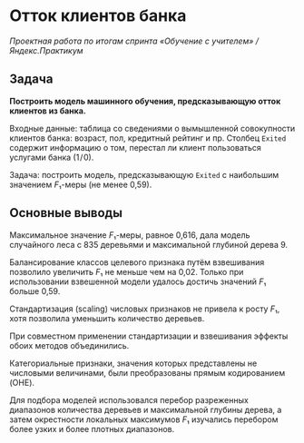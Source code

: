 # Отток клиентов банка
_Проектная работа по итогам спринта «Обучение с учителем» / Яндекс.Практикум_

## Задача

**Построить модель машинного обучения, предсказывающую отток клиентов из банка.**

Входные данные: таблица со сведениями о вымышленной совокупности клиентов банка: возраст, пол, кредитный рейтинг и пр. Cтолбец `Exited` содержит информацию о том, перестал ли клиент пользоваться услугами банка (1 / 0).

Задача: построить модель, предсказывающую `Exited` с наибольшим значением <var>F</var>₁-меры (не менее 0,59).

## Основные выводы

Максимальное значение <var>F</var>₁-меры, равное 0,616, дала модель случайного леса с 835 деревьями и максимальной глубиной дерева 9.

Балансирование классов целевого признака путём взвешивания позволило увеличить <var>F</var>₁ не меньше чем на 0,02. Только при использовании взвешенной модели удалось достичь значений <var>F</var>₁ больше 0,59.

Стандартизация (scaling) числовых признаков не привела к росту <var>F</var>₁, хотя позволила уменьшить количество деревьев.

При совместном применении стандартизации и взвешивания эффекты обоих методов объединились.

Категориальные признаки, значения которых представлены не числовыми величинами, были преобразованы прямым кодированием (OHE).

Для подбора моделей использовался перебор разреженных диапазонов количества деревьев и максимальной глубины дерева, а затем окрестности локальных максимумов <var>F</var>₁ изучались перебором более узких и более плотных диапазонов.
